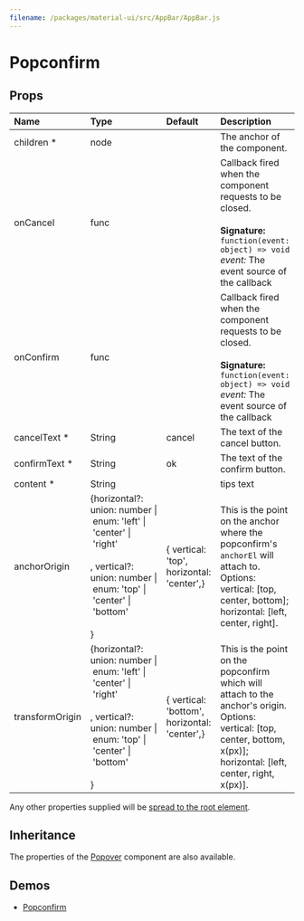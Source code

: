 ```yaml
---
filename: /packages/material-ui/src/AppBar/AppBar.js
---
```


<!--- This documentation is automatically generated, do not try to edit it. -->

# Popconfirm



## Props

| Name | Type | Default | Description |
|:-----|:-----|:--------|:------------|
| <span class="prop-name required">children *</span> | <span class="prop-type">node |  | The anchor of the component. |
| <span class="prop-name">onCancel</span> | <span class="prop-type">func |  | Callback fired when the component requests to be closed.<br><br>**Signature:**<br>`function(event: object) => void`<br>*event:* The event source of the callback |
| <span class="prop-name">onConfirm</span> | <span class="prop-type">func |  | Callback fired when the component requests to be closed.<br><br>**Signature:**<br>`function(event: object) => void`<br>*event:* The event source of the callback |
| <span class="prop-name ">cancelText *</span> | <span class="prop-type">String |  <span class="prop-default">cancel | The text of the cancel button. 
| <span class="prop-name ">confirmText *</span> | <span class="prop-type">String  | <span class="prop-default">ok | The text of the confirm button. |
| <span class="prop-name required">content *</span> | <span class="prop-type">String |  | tips text|
| <span class="prop-name">anchorOrigin</span> | <span class="prop-type">{horizontal?: union:&nbsp;number&nbsp;&#124;<br>&nbsp;enum:&nbsp;'left'&nbsp;&#124;<br>&nbsp;'center'&nbsp;&#124;<br>&nbsp;'right'<br><br>, vertical?: union:&nbsp;number&nbsp;&#124;<br>&nbsp;enum:&nbsp;'top'&nbsp;&#124;<br>&nbsp;'center'&nbsp;&#124;<br>&nbsp;'bottom'<br><br>} | <span class="prop-default">{  vertical: 'top',  horizontal: 'center',}</span> | This is the point on the anchor where the popconfirm's `anchorEl` will attach to. <br>Options: vertical: [top, center, bottom]; horizontal: [left, center, right]. |
| <span class="prop-name">transformOrigin</span> | <span class="prop-type">{horizontal?: union:&nbsp;number&nbsp;&#124;<br>&nbsp;enum:&nbsp;'left'&nbsp;&#124;<br>&nbsp;'center'&nbsp;&#124;<br>&nbsp;'right'<br><br>, vertical?: union:&nbsp;number&nbsp;&#124;<br>&nbsp;enum:&nbsp;'top'&nbsp;&#124;<br>&nbsp;'center'&nbsp;&#124;<br>&nbsp;'bottom'<br><br>} | <span class="prop-default">{  vertical: 'bottom',  horizontal: 'center',}</span> | This is the point on the popconfirm which will attach to the anchor's origin.<br>Options: vertical: [top, center, bottom, x(px)]; horizontal: [left, center, right, x(px)]. |


Any other properties supplied will be [spread to the root element](/guides/api#spread).

## Inheritance

The properties of the [Popover](/api/Popover) component are also available.

## Demos

- [Popconfirm](/demos/popconfirm)

